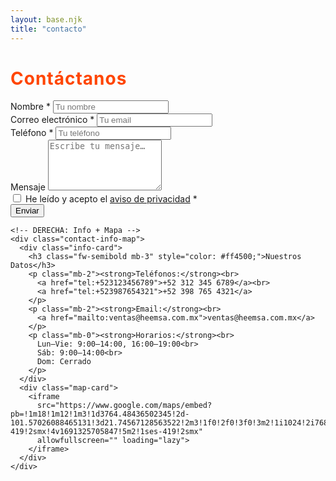 ```yaml
---
layout: base.njk
title: "contacto"
---
```


<link rel="stylesheet" href="/css/style.css">

<div class="container my-5">
  <h1 class="text-center text-uppercase mb-4" style="color: #ff4500; letter-spacing: 1px;">
    Contáctanos
  </h1>

  <div class="contact-container">
    <!-- IZQUIERDA: Formulario -->
    <div class="contact-form">
      <form id="contactForm" action="/contacto/" method="POST" novalidate>
        <div class="mb-3">
          <label for="name" class="form-label fw-semibold">Nombre *</label>
          <input type="text" id="name" name="name" class="form-control" placeholder="Tu nombre" required>
        </div>
        <div class="mb-3">
          <label for="email" class="form-label fw-semibold">Correo electrónico *</label>
          <input type="email" id="email" name="email" class="form-control" placeholder="Tu email" required>
        </div>
        <div class="mb-3">
          <label for="phone" class="form-label fw-semibold">Teléfono *</label>
          <input type="tel" id="phone" name="phone" class="form-control" placeholder="Tu teléfono" required>
        </div>
        <div class="mb-3">
          <label for="message" class="form-label fw-semibold">Mensaje</label>
          <textarea id="message" name="message" class="form-control" rows="5" placeholder="Escribe tu mensaje…"></textarea>
        </div>
        <div class="form-check mb-4">
          <input class="form-check-input" type="checkbox" id="privacy" name="privacy" required>
          <label class="form-check-label" for="privacy">
            He leído y acepto el <a href="/aviso-privacidad/" target="_blank">aviso de privacidad</a> *
          </label>
        </div>
        <button type="submit" class="btn btn-primary w-100 py-2">Enviar</button>
      </form>
    </div>

    <!-- DERECHA: Info + Mapa -->
    <div class="contact-info-map">
      <div class="info-card">
        <h3 class="fw-semibold mb-3" style="color: #ff4500;">Nuestros Datos</h3>
        <p class="mb-2"><strong>Teléfonos:</strong><br>
          <a href="tel:+523123456789">+52 312 345 6789</a><br>
          <a href="tel:+523987654321">+52 398 765 4321</a>
        </p>
        <p class="mb-2"><strong>Email:</strong><br>
          <a href="mailto:ventas@heemsa.com.mx">ventas@heemsa.com.mx</a>
        </p>
        <p class="mb-0"><strong>Horarios:</strong><br>
          Lun–Vie: 9:00–14:00, 16:00–19:00<br>
          Sáb: 9:00–14:00<br>
          Dom: Cerrado
        </p>
      </div>
      <div class="map-card">
        <iframe
          src="https://www.google.com/maps/embed?pb=!1m18!1m12!1m3!1d3764.48436502345!2d-101.57026088465131!3d21.74567128563522!2m3!1f0!2f0!3f0!3m2!1i1024!2i768!4f13.1!3m3!1m2!1s0x842a3aae7213c4af%3A0x35943ca3b7a087c9!2sHEEMSA!5e0!3m2!1ses-419!2smx!4v1691325705847!5m2!1ses-419!2smx"
          allowfullscreen="" loading="lazy">
        </iframe>
      </div>
    </div>
  </div>
</div>